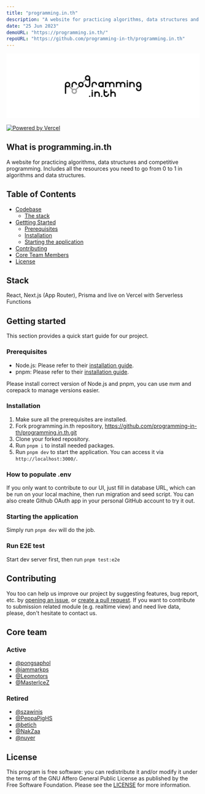 ```yaml
---
title: "programming.in.th"
description: "A website for practicing algorithms, data structures and competitive programming."
date: "25 Jun 2023"
demoURL: "https://programming.in.th/"
repoURL: "https://github.com/programming-in-th/programming.in.th"
---
```


[![programming.in.th](https://raw.githubusercontent.com/programming-in-th/artworks/master/png/readme_banner.png)](https://beta.programming.in.th)

[![Powered by Vercel](https://images.ctfassets.net/e5382hct74si/78Olo8EZRdUlcDUFQvnzG7/fa4cdb6dc04c40fceac194134788a0e2/1618983297-powered-by-vercel.svg)](https://vercel.com/?utm_source=proginth&utm_campaign=oss)

## What is programming.in.th

A website for practicing algorithms, data structures and competitive programming. Includes all the resources you need to go from 0 to 1 in algorithms and data structures.

## Table of Contents

- [Codebase](#codebase)
  - [The stack](#stack)
- [Gettting Started](#getting-started)
  - [Prerequisites](#prerequisites)
  - [Installation](#installation)
  - [Starting the application](#starting-the-application)
- [Contributing](#contributing)
- [Core Team Members](#core-team)
- [License](#license)

## Stack

React, Next.js (App Router), Prisma and live on Vercel with Serverless Functions

## Getting started

This section provides a quick start guide for our project.

### Prerequisites

- Node.js: Please refer to their [installation guide](https://nodejs.org/en/).
- pnpm: Please refer to their [installation guide](https://pnpm.io/).

Please install correct version of Node.js and pnpm, you can use nvm and corepack to manage versions easier.

### Installation

1. Make sure all the prerequisites are installed.
2. Fork programming.in.th repository, https://github.com/programming-in-th/programming.in.th.git
3. Clone your forked repository.
4. Run `pnpm i` to install needed packages.
5. Run `pnpm dev` to start the application. You can access it via `http://localhost:3000/`.

### How to populate .env

If you only want to contribute to our UI, just fill in database URL, which can be run on your local machine, then run migration and seed script. You can also create Github OAuth app in your personal GitHub account to try it out.

### Starting the application

Simply run `pnpm dev` will do the job.

### Run E2E test

Start dev server first, then run `pnpm test:e2e`

## Contributing

You too can help us improve our project by suggesting features, bug report, etc. by [opening an issue](https://github.com/programming-in-th/programming.in.th/issues), or [create a pull request](https://github.com/programming-in-th/programming.in.th/pulls). If you want to contribute to submission related module (e.g. realtime view) and need live data, please, don't hesitate to contact us.

## Core team

### Active

- [@pongsaphol](https://github.com/pongsaphol)
- [@iammarkps](https://github.com/iammarkps)
- [@Leomotors](https://github.com/Leomotors)
- [@MasterIceZ](https://github.com/MasterIceZ)

### Retired

- [@szawinis](https://github.com/szawinis)
- [@PeppaPigHS](https://github.com/PeppaPigHS)
- [@betich](https://github.com/betich)
- [@NakZaa](https://github.com/nakzaa)
- [@nuyer](https://github.com/nuyer)

## License

This program is free software: you can redistribute it and/or modify it under the terms of the GNU Affero General Public License as published by the Free Software Foundation. Please see the [LICENSE](./LICENSE) for more information.
